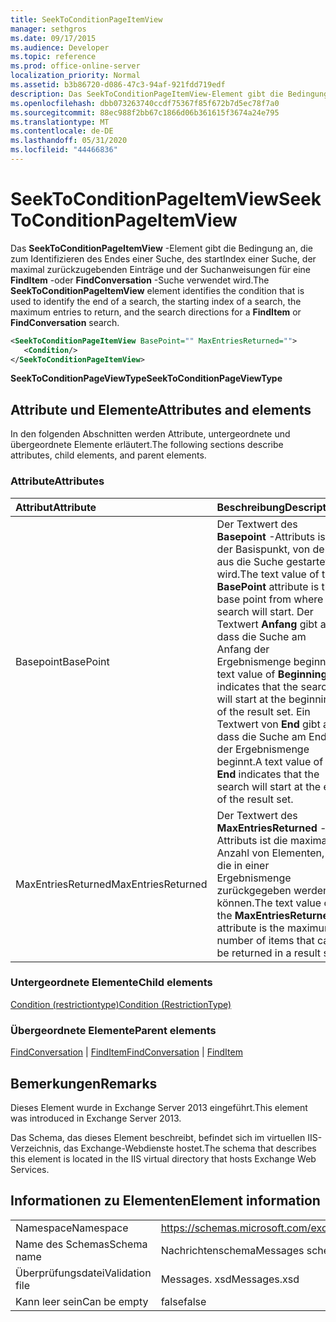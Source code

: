 ```yaml
---
title: SeekToConditionPageItemView
manager: sethgros
ms.date: 09/17/2015
ms.audience: Developer
ms.topic: reference
ms.prod: office-online-server
localization_priority: Normal
ms.assetid: b3b86720-d086-47c3-94af-921fdd719edf
description: Das SeekToConditionPageItemView-Element gibt die Bedingung an, die zum Identifizieren des Endes einer Suche, des startIndex einer Suche, der maximal zurückzugebenden Einträge und der Suchanweisungen für eine FindItem-oder FindConversation-Suche verwendet wird.
ms.openlocfilehash: dbb073263740ccdf75367f85f672b7d5ec78f7a0
ms.sourcegitcommit: 88ec988f2bb67c1866d06b361615f3674a24e795
ms.translationtype: MT
ms.contentlocale: de-DE
ms.lasthandoff: 05/31/2020
ms.locfileid: "44466836"
---
```

# <a name="seektoconditionpageitemview"></a><span data-ttu-id="d74bf-103">SeekToConditionPageItemView</span><span class="sxs-lookup"><span data-stu-id="d74bf-103">SeekToConditionPageItemView</span></span>

<span data-ttu-id="d74bf-104">Das **SeekToConditionPageItemView** -Element gibt die Bedingung an, die zum Identifizieren des Endes einer Suche, des startIndex einer Suche, der maximal zurückzugebenden Einträge und der Suchanweisungen für eine **FindItem** -oder **FindConversation** -Suche verwendet wird.</span><span class="sxs-lookup"><span data-stu-id="d74bf-104">The **SeekToConditionPageItemView** element identifies the condition that is used to identify the end of a search, the starting index of a search, the maximum entries to return, and the search directions for a **FindItem** or **FindConversation** search.</span></span> 
  
```XML
<SeekToConditionPageItemView BasePoint="" MaxEntriesReturned="">
   <Condition/>
</SeekToConditionPageItemView>
```

 <span data-ttu-id="d74bf-105">**SeekToConditionPageViewType**</span><span class="sxs-lookup"><span data-stu-id="d74bf-105">**SeekToConditionPageViewType**</span></span>
## <a name="attributes-and-elements"></a><span data-ttu-id="d74bf-106">Attribute und Elemente</span><span class="sxs-lookup"><span data-stu-id="d74bf-106">Attributes and elements</span></span>

<span data-ttu-id="d74bf-107">In den folgenden Abschnitten werden Attribute, untergeordnete und übergeordnete Elemente erläutert.</span><span class="sxs-lookup"><span data-stu-id="d74bf-107">The following sections describe attributes, child elements, and parent elements.</span></span>
  
### <a name="attributes"></a><span data-ttu-id="d74bf-108">Attribute</span><span class="sxs-lookup"><span data-stu-id="d74bf-108">Attributes</span></span>

|<span data-ttu-id="d74bf-109">**Attribut**</span><span class="sxs-lookup"><span data-stu-id="d74bf-109">**Attribute**</span></span>|<span data-ttu-id="d74bf-110">**Beschreibung**</span><span class="sxs-lookup"><span data-stu-id="d74bf-110">**Description**</span></span>|
|:-----|:-----|
|<span data-ttu-id="d74bf-111">Basepoint</span><span class="sxs-lookup"><span data-stu-id="d74bf-111">BasePoint</span></span>  <br/> |<span data-ttu-id="d74bf-112">Der Textwert des **Basepoint** -Attributs ist der Basispunkt, von dem aus die Suche gestartet wird.</span><span class="sxs-lookup"><span data-stu-id="d74bf-112">The text value of the **BasePoint** attribute is the base point from where the search will start.</span></span> <span data-ttu-id="d74bf-113">Der Textwert **Anfang** gibt an, dass die Suche am Anfang der Ergebnismenge beginnt.</span><span class="sxs-lookup"><span data-stu-id="d74bf-113">A text value of **Beginning** indicates that the search will start at the beginning of the result set.</span></span> <span data-ttu-id="d74bf-114">Ein Textwert von **End** gibt an, dass die Suche am Ende der Ergebnismenge beginnt.</span><span class="sxs-lookup"><span data-stu-id="d74bf-114">A text value of **End** indicates that the search will start at the end of the result set.</span></span>  <br/> |
|<span data-ttu-id="d74bf-115">MaxEntriesReturned</span><span class="sxs-lookup"><span data-stu-id="d74bf-115">MaxEntriesReturned</span></span>  <br/> |<span data-ttu-id="d74bf-116">Der Textwert des **MaxEntriesReturned** -Attributs ist die maximale Anzahl von Elementen, die in einer Ergebnismenge zurückgegeben werden können.</span><span class="sxs-lookup"><span data-stu-id="d74bf-116">The text value of the **MaxEntriesReturned** attribute is the maximum number of items that can be returned in a result set.</span></span>  <br/> |
   
### <a name="child-elements"></a><span data-ttu-id="d74bf-117">Untergeordnete Elemente</span><span class="sxs-lookup"><span data-stu-id="d74bf-117">Child elements</span></span>

[<span data-ttu-id="d74bf-118">Condition (restrictiontype)</span><span class="sxs-lookup"><span data-stu-id="d74bf-118">Condition (RestrictionType)</span></span>](condition-restrictiontype.md)
  
### <a name="parent-elements"></a><span data-ttu-id="d74bf-119">Übergeordnete Elemente</span><span class="sxs-lookup"><span data-stu-id="d74bf-119">Parent elements</span></span>

<span data-ttu-id="d74bf-120">[FindConversation](findconversation.md)  |  [FindItem](finditem.md)</span><span class="sxs-lookup"><span data-stu-id="d74bf-120">[FindConversation](findconversation.md) | [FindItem](finditem.md)</span></span>
  
## <a name="remarks"></a><span data-ttu-id="d74bf-121">Bemerkungen</span><span class="sxs-lookup"><span data-stu-id="d74bf-121">Remarks</span></span>

<span data-ttu-id="d74bf-122">Dieses Element wurde in Exchange Server 2013 eingeführt.</span><span class="sxs-lookup"><span data-stu-id="d74bf-122">This element was introduced in Exchange Server 2013.</span></span>
  
<span data-ttu-id="d74bf-123">Das Schema, das dieses Element beschreibt, befindet sich im virtuellen IIS-Verzeichnis, das Exchange-Webdienste hostet.</span><span class="sxs-lookup"><span data-stu-id="d74bf-123">The schema that describes this element is located in the IIS virtual directory that hosts Exchange Web Services.</span></span>
  
## <a name="element-information"></a><span data-ttu-id="d74bf-124">Informationen zu Elementen</span><span class="sxs-lookup"><span data-stu-id="d74bf-124">Element information</span></span>

|||
|:-----|:-----|
|<span data-ttu-id="d74bf-125">Namespace</span><span class="sxs-lookup"><span data-stu-id="d74bf-125">Namespace</span></span>  <br/> |https://schemas.microsoft.com/exchange/services/2006/messages  <br/> |
|<span data-ttu-id="d74bf-126">Name des Schemas</span><span class="sxs-lookup"><span data-stu-id="d74bf-126">Schema name</span></span>  <br/> |<span data-ttu-id="d74bf-127">Nachrichtenschema</span><span class="sxs-lookup"><span data-stu-id="d74bf-127">Messages schema</span></span>  <br/> |
|<span data-ttu-id="d74bf-128">Überprüfungsdatei</span><span class="sxs-lookup"><span data-stu-id="d74bf-128">Validation file</span></span>  <br/> |<span data-ttu-id="d74bf-129">Messages. xsd</span><span class="sxs-lookup"><span data-stu-id="d74bf-129">Messages.xsd</span></span>  <br/> |
|<span data-ttu-id="d74bf-130">Kann leer sein</span><span class="sxs-lookup"><span data-stu-id="d74bf-130">Can be empty</span></span>  <br/> |<span data-ttu-id="d74bf-131">false</span><span class="sxs-lookup"><span data-stu-id="d74bf-131">false</span></span>  <br/> |
   

